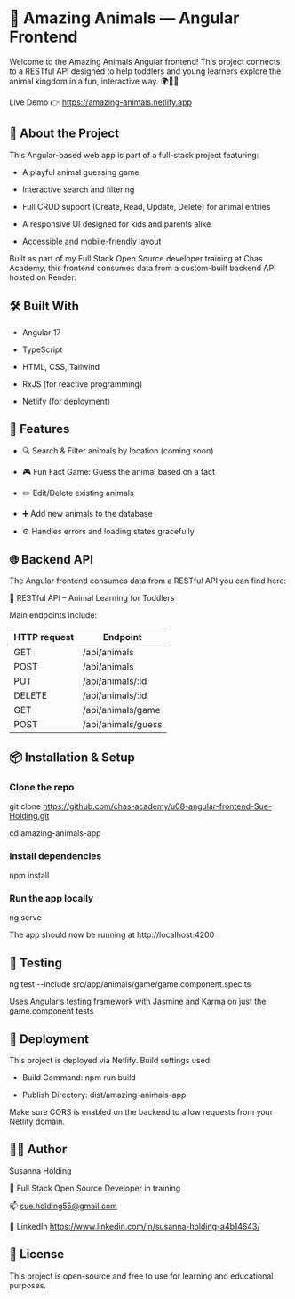 # 🐾 Amazing Animals — Angular Frontend

Welcome to the Amazing Animals Angular frontend! This project connects to a RESTful API designed to help toddlers and young learners explore the animal kingdom in a fun, interactive way. 🌍🦁🧠

Live Demo 👉 https://amazing-animals.netlify.app

## 🧩 About the Project
This Angular-based web app is part of a full-stack project featuring:

- A playful animal guessing game

- Interactive search and filtering

- Full CRUD support (Create, Read, Update, Delete) for animal entries

- A responsive UI designed for kids and parents alike

- Accessible and mobile-friendly layout

Built as part of my Full Stack Open Source developer training at Chas Academy, this frontend consumes data from a custom-built backend API hosted on Render.

## 🛠️ Built With

- Angular 17

- TypeScript

- HTML, CSS, Tailwind

- RxJS (for reactive programming)

- Netlify (for deployment)

## 🚀 Features

- 🔍 Search & Filter animals by location (coming soon)

- 🎮 Fun Fact Game: Guess the animal based on a fact

- ✏️ Edit/Delete existing animals

- ➕ Add new animals to the database

- ⚙️ Handles errors and loading states gracefully

## 🌐 Backend API

The Angular frontend consumes data from a RESTful API you can find here:

🔗 RESTful API – Animal Learning for Toddlers

Main endpoints include:

|  HTTP request      |    Endpoint   |
|-------|----------------|
| GET  |   /api/animals |
| POST  |  /api/animals |
| PUT   |  /api/animals/:id |
| DELETE | /api/animals/:id |
| GET   |  /api/animals/game |
| POST  |  /api/animals/guess |

## 📦 Installation & Setup

### Clone the repo

git clone https://github.com/chas-academy/u08-angular-frontend-Sue-Holding.git

cd amazing-animals-app

### Install dependencies

npm install

### Run the app locally

ng serve

The app should now be running at http://localhost:4200

## 🧪 Testing

ng test --include src/app/animals/game/game.component.spec.ts

Uses Angular’s testing framework with Jasmine and Karma on just the game.component tests

## 📁 Deployment

This project is deployed via Netlify. Build settings used:

- Build Command: npm run build

- Publish Directory: dist/amazing-animals-app

Make sure CORS is enabled on the backend to allow requests from your Netlify domain.

## 🙋‍♀️ Author

Susanna Holding

📍 Full Stack Open Source Developer in training

📫 sue.holding55@gmail.com

🔗 LinkedIn https://www.linkedin.com/in/susanna-holding-a4b14643/

## 📄 License

This project is open-source and free to use for learning and educational purposes.
